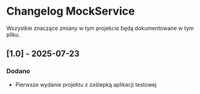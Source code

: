# Changelog MockService

Wszystkie znaczące zmiany w tym projekcie będą dokumentowane w tym pliku.

## [1.0] - 2025-07-23
### Dodano
- Pierwsze wydanie projektu z zaślepką aplikacji testowej